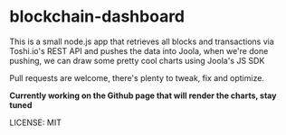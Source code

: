 blockchain-dashboard
====================

This is a small node.js app that retrieves all blocks and transactions via Toshi.io's REST API and pushes the data into Joola, when we're done pushing, we can draw some pretty cool charts using Joola's JS SDK

Pull requests are welcome, there's plenty to tweak, fix and optimize.

**Currently working on the Github page that will render the charts, stay tuned**

LICENSE: MIT
